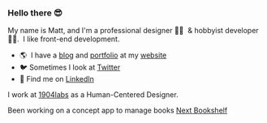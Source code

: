 ### Hello there 😎

My name is Matt, and I'm a professional designer 👨‍🎨 󠀠 & hobbyist developer 👨‍💻. 󠀠 I like front-end development.

  - 󠀠🌎 󠀠 󠀠󠀠I have a [blog](https://matthewrea.com/blog/) and [portfolio](https://matthewrea.com/work/) at my [website](https://matthewrea.com/)
  - 󠀠🐦󠀠   󠀠Sometimes I look at [Twitter](https://twitter.com/mattrea)
  - 󠀠🧐󠀠󠀠   Find me on [LinkedIn](https://www.linkedin.com/in/mattrea/)

I work at [1904labs](https://1904labs.com) as a Human-Centered Designer.

Been working on a concept app to manage books [Next Bookshelf](https://book-next-gql.now.sh/)

